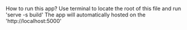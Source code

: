 How to run this app?
Use terminal to locate the root of this file and run 'serve -s build'
The app will automatically hosted on the 'http://localhost:5000'